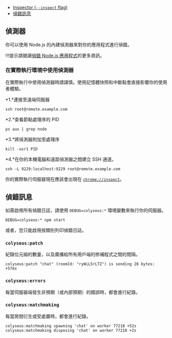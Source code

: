 - [Inspector (`--inspect` flag)](#inspector)
- [偵錯訊息](#debug-messages)

## 偵測器

你可以使用 Node.js 的內建偵測器來對你的應用程式進行偵錯。

!!!提示請閱讀[偵錯 Node.js 應用程式](https://nodejs.org/en/docs/inspector/)的更多資訊。

### 在實際執行環境中使用偵測器

在實際執行中使用偵測器時請謹慎。使用記憶體快照和中斷點會直接影響你的使用者體驗。

*1\.*連接至遠端伺服器

``` ssh root@remote.example.com ```

*2\.*查看節點處理序的 PID

``` ps aux | grep node ```

*3\.*將偵測器附加至處理序

``` kill -usr1 PID ```

*4\.*在你的本機電腦和遠距偵測器之間建立 SSH 通道。

``` ssh -L 9229:localhost:9229 root@remote.example.com ```

你的實際執行伺服器現在應該會出現在 [`chrome://inspect`](`chrome://inspect`)。

## 偵錯訊息

如需啟用所有偵錯日誌，請使用 `DEBUG=colyseus:*` 環境變數來執行你的伺服器。

``` DEBUG=colyseus:* npm start ```

或者，您只能啟用按類別列印偵錯日誌。 

### `colyseus:patch`

紀錄位元組的數量，以及廣播給所有用戶端的修補程式之間的間隔。

``` colyseus:patch "chat" (roomId: "ryWiL5rLTZ") is sending 28 bytes: +57ms ```

### `colyseus:errors`

每當伺服器端發生非預期（或內部預期）的錯誤時，都會進行紀錄。

### `colyseus:matchmaking`

每當房間衍生或受處置時，都會進行紀錄。

``` colyseus:matchmaking spawning 'chat' on worker 77218 +52s colyseus:matchmaking disposing 'chat' on worker 77218 +2s ```
